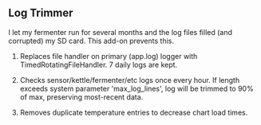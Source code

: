 ## Log Trimmer

I let my fermenter run for several months and the log files filled (and corrupted) my SD card.  This add-on prevents this.

1. Replaces file handler on primary (app.log) logger with TimedRotatingFileHandler.  7 daily logs are kept.

2. Checks sensor/kettle/fermenter/etc logs once every hour.  If length exceeds system parameter 'max_log_lines', log will be trimmed to 90% of max, preserving most-recent data.

3. Removes duplicate temperature entries to decrease chart load times.
